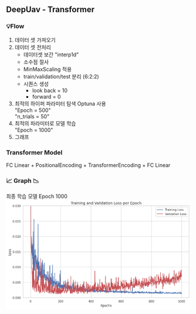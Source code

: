 ## DeepUav - Transformer    
    
### 💡Flow 
1. 데이터 셋 가져오기 
2. 데이터 셋 전처리    
    - 데이터셋 보간 "interp1d"  
    - 소수점 절사    
    - MinMaxScaling 적용
    - train/validation/test 분리 (6:2:2)
    - 시퀀스 생성    
        - look back = 10   
        - forward = 0   
3. 최적의 하이퍼 파라미터 탐색 
    Optuna 사용  
    "Epoch = 500"    
    "n_trials = 50"
4. 최적의 파라미터로 모델 학습    
    "Epoch = 1000"
5. 그래프 

### Transformer Model
FC Linear + PositionalEncoding + TransformerEncoding + FC Linear    

### 📈 Graph 📉
최종 학습 모델 Epoch 1000
![alt text](image.png)